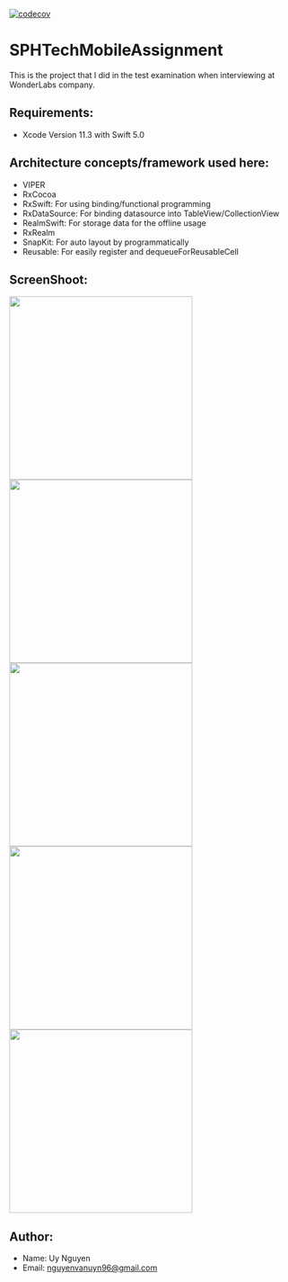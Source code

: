 [![codecov](https://codecov.io/gh/nguyenvanuyn96/SPHTechMobileAssignment/branch/master/graph/badge.svg)](https://codecov.io/gh/nguyenvanuyn96/SPHTechMobileAssignment)

# SPHTechMobileAssignment
This is the project that I did in the test examination when interviewing at WonderLabs company.

## Requirements: 
* Xcode Version 11.3 with Swift 5.0

## Architecture concepts/framework used here:
* VIPER 
* RxCocoa
* RxSwift: For using binding/functional programming
* RxDataSource: For binding datasource into TableView/CollectionView
* RealmSwift: For storage data for the offline usage
* RxRealm
* SnapKit: For auto layout by programmatically
* Reusable: For easily register and dequeueForReusableCell

## ScreenShoot:
<img src="https://github.com/nguyenvanuyn96/SPHTechMobileAssignment/blob/master/screenshot_main.png" width="326">  <img src="https://github.com/nguyenvanuyn96/SPHTechMobileAssignment/blob/master/screenshot_pulltorefresh.png" width="326"> <img src="https://github.com/nguyenvanuyn96/SPHTechMobileAssignment/blob/master/screenshot_loadmore.png" width="326"> <img src="https://github.com/nguyenvanuyn96/SPHTechMobileAssignment/blob/master/screenshot_viewdetail_all.png" width="326"> <img src="https://github.com/nguyenvanuyn96/SPHTechMobileAssignment/blob/master/screenshot_viewdetail_down.png" width="326"> 

## Author:
* Name: Uy Nguyen
* Email: nguyenvanuyn96@gmail.com
